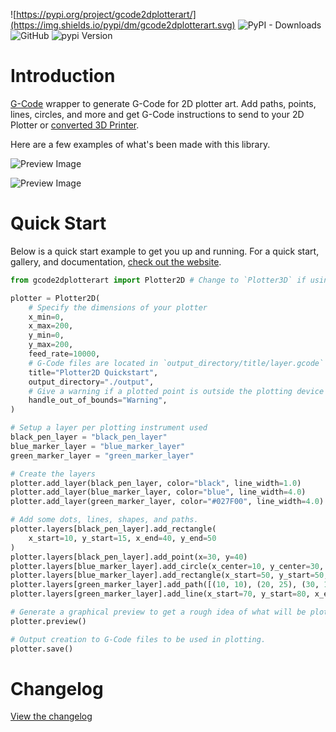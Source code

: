 ![https://pypi.org/project/gcode2dplotterart/](https://img.shields.io/pypi/dm/gcode2dplotterart.svg)
![PyPI - Downloads](https://img.shields.io/pypi/dw/gcode2dplotterart)
![GitHub](https://img.shields.io/github/license/TravisBumgarner/gcode2dplotterart?logo=github)
![pypi Version](https://img.shields.io/pypi/v/gcode2dplotterart)

# Introduction

[G-Code](https://marlinfw.org/meta/gcode/) wrapper to generate G-Code for 2D plotter art. Add paths, points, lines, circles, and more and get G-Code instructions to send to your 2D Plotter or [converted 3D Printer](https://travisbumgarner.github.io/gcode2dplotterart/docs/documentation/convert-3d-to-2d).

Here are a few examples of what's been made with this library.

![Preview Image](https://travisbumgarner.github.io/gcode2dplotterart/assets/images/example1-3c9d4c0a76c1d373e7bfc6187b6cc442.jpg)

![Preview Image](https://travisbumgarner.github.io/gcode2dplotterart/assets/images/example1-53389bb1cc21dc7a9aba3a302f04e952.jpg)

# Quick Start

Below is a quick start example to get you up and running. For a quick start, gallery, and documentation, [check out the website](https://travisbumgarner.github.io/gcode2dplotterart/).

```python
from gcode2dplotterart import Plotter2D # Change to `Plotter3D` if using a converted 3D printer.

plotter = Plotter2D(
    # Specify the dimensions of your plotter
    x_min=0,
    x_max=200,
    y_min=0,
    y_max=200,
    feed_rate=10000,
    # G-Code files are located in `output_directory/title/layer.gcode`
    title="Plotter2D Quickstart",
    output_directory="./output",
    # Give a warning if a plotted point is outside the plotting device's dimensions.
    handle_out_of_bounds="Warning",
)

# Setup a layer per plotting instrument used
black_pen_layer = "black_pen_layer"
blue_marker_layer = "blue_marker_layer"
green_marker_layer = "green_marker_layer"

# Create the layers
plotter.add_layer(black_pen_layer, color="black", line_width=1.0)
plotter.add_layer(blue_marker_layer, color="blue", line_width=4.0)
plotter.add_layer(green_marker_layer, color="#027F00", line_width=4.0)

# Add some dots, lines, shapes, and paths.
plotter.layers[black_pen_layer].add_rectangle(
    x_start=10, y_start=15, x_end=40, y_end=50
)
plotter.layers[black_pen_layer].add_point(x=30, y=40)
plotter.layers[blue_marker_layer].add_circle(x_center=10, y_center=30, radius=10)
plotter.layers[blue_marker_layer].add_rectangle(x_start=50, y_start=50, x_end=75, y_end=75)
plotter.layers[green_marker_layer].add_path([(10, 10), (20, 25), (30, 15), (1, 100)])
plotter.layers[green_marker_layer].add_line(x_start=70, y_start=80, x_end=70, y_end=15)

# Generate a graphical preview to get a rough idea of what will be plotted.
plotter.preview()

# Output creation to G-Code files to be used in plotting.
plotter.save()
```

# Changelog

[View the changelog](https://travisbumgarner.github.io/gcode2dplotterart/docs/releases)
